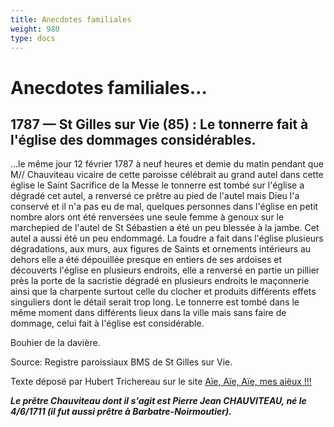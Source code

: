 ```yaml
---
title: Anecdotes familiales
weight: 980
type: docs
---
```


# Anecdotes familiales…

## 1787 — St Gilles sur Vie (85) : Le tonnerre fait à l'église des dommages considérables.

…le même jour 12 février 1787 à neuf heures et demie du matin pendant que M// Chauviteau vicaire de cette paroisse célébrait au grand autel dans cette église le Saint Sacrifice de la Messe le tonnerre est tombé sur l'église a dégradé cet autel, a renversé ce prêtre au pied de l'autel mais Dieu l'a conservé et il n'a pas eu de mal, quelques personnes dans l'église en petit nombre alors ont été renversées une seule femme à genoux sur le marchepied de l'autel de St Sébastien a été un peu blessée à la jambe. Cet autel a aussi été un peu endommagé. La foudre a fait dans l'église plusieurs dégradations, aux murs, aux figures de Saints et ornements intérieurs au dehors elle a été dépouillée presque en entiers de ses ardoises et découverts l'église en plusieurs endroits, elle a renversé en partie un pillier près la porte de la sacristie dégradé en plusieurs endroits le maçonnerie ainsi que la charpente surtout celle du clocher et produits différents effets singuliers dont le détail serait trop long. Le tonnerre est tombé dans le même moment dans différents lieux dans la ville mais sans faire de dommage, celui fait à l'église est considérable.

Bouhier de la davière.

Source: Registre paroissiaux BMS de St Gilles sur Vie.

Texte déposé par Hubert Trichereau sur le site [Aïe, Aïe, Aïe, mes aiëux !!!](http://j.marchal.pagesperso-orange.fr/anecdotes/quot85.html)

___Le prêtre Chauviteau dont il s'agit est Pierre Jean CHAUVITEAU, né le 4/6/1711 (il fut aussi prêtre à Barbatre-Noirmoutier).___